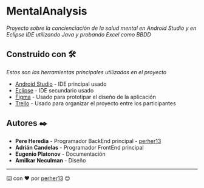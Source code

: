 # MentalAnalysis

_Proyecto sobre la concienciación de la salud mental en Android Studio y en Eclipse IDE utilizando Java y probando Excel como BBDD_

## Construido con 🛠️

_Estos son las herramientas principales utilizadas en el proyecto_

* [Android Studio](https://developer.android.com/studio) - IDE principal usado
* [Eclipse](https://eclipseide.org/) - IDE secundario usado
* [Figma](https://www.figma.com/) - Usado para prototipar el diseño de la aplicación
* [Trello](https://trello.com/home) - Usado para organizar el proyecto entre los participantes

## Autores ✒️

* **Pere Heredia** - Programador BackEnd principal - [perher13](https://github.com/perher13)
* **Adrián Candelas** - Programador FrontEnd principal
* **Eugenio Platonov** - Documentación
* **Amilkar Neculman** - Diseño
---
⌨️ con ❤️ por [perher13](https://github.com/perher13) 😊
